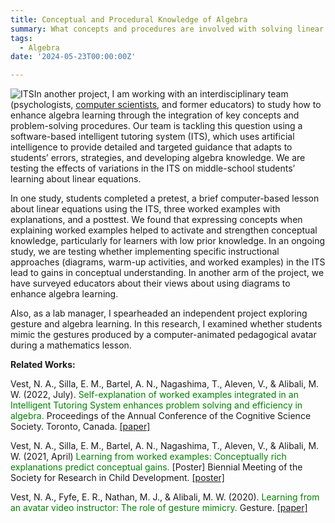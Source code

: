 ```yaml
---
title: Conceptual and Procedural Knowledge of Algebra
summary: What concepts and procedures are involved with solving linear equations in algebra?
tags:
  - Algebra
date: '2024-05-23T00:00:00Z'

---
```

<img src="https://n-vest.github.io/project/algebra/its.webp" alt="ITS">In another project, I am working with an interdisciplinary team (psychologists, [computer scientists](https://tomonag.org/), and former educators) to study how to enhance algebra learning through the integration of key concepts and problem-solving procedures. Our team is tackling this question using a software-based intelligent tutoring system (ITS), which uses artificial intelligence to provide detailed and targeted guidance that adapts to students’ errors, strategies, and developing algebra knowledge. We are testing the effects of variations in the ITS on middle-school students’ learning about linear equations.

<p>In one study, students completed a pretest, a brief computer-based lesson about linear equations using the ITS, three worked examples with explanations, and a posttest. We found that expressing concepts when explaining worked examples helped to activate and strengthen conceptual knowledge, particularly for learners with low prior knowledge. In an ongoing study, we are testing whether implementing specific instructional approaches (diagrams, warm-up activities, and worked examples) in the ITS lead to gains in conceptual understanding. In another arm of the project, we have surveyed educators about their views about using diagrams to enhance algebra learning.</p>

<p>Also, as a lab manager, I spearheaded an independent project exploring gesture and algebra learning. In this research, I examined whether students mimic the gestures produced by a computer-animated pedagogical avatar during a mathematics lesson.</p>

<strong>Related Works:</strong>  

Vest, N. A., Silla, E. M., Bartel, A. N., Nagashima, T., Aleven, V., & Alibali, M. W. (2022, July). <span style="color:green">Self-explanation of worked examples integrated in an Intelligent Tutoring System enhances problem solving and efficiency in algebra.</span> Proceedings of the Annual Conference of the Cognitive Science Society. Toronto, Canada. [[paper]](https://www.researchgate.net/publication/362505071_Self-Explanation_of_Worked_Examples_Integrated_in_an_Intelligent_Tutoring_System_Enhances_Problem_Solving_and_Efficiency_in_Algebra)

Vest, N. A., Silla, E. M., Bartel, A. N., Nagashima, T., Aleven, V., & Alibali, M. W. (2021, April) <span style="color:green">Learning from worked examples: Conceptually rich explanations predict conceptual gains.</span> [Poster] Biennial Meeting of the Society for Research in Child Development. [[poster]](https://n-vest.github.io/project/algebra/)

Vest, N. A., Fyfe, E. R., Nathan, M. J., & Alibali, M. W. (2020). <span style="color:green">Learning from an avatar video instructor: The role of gesture mimicry.</span> Gesture. [[paper]](https://www.researchgate.net/publication/350888767_Learning_from_an_avatar_video_instructor_The_role_of_gesture_mimicry)
